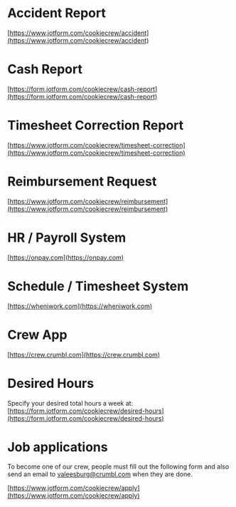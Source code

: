 # Accident Report
[https://www.jotform.com/cookiecrew/accident](https://www.jotform.com/cookiecrew/accident)

# Cash Report
[https://form.jotform.com/cookiecrew/cash-report](https://form.jotform.com/cookiecrew/cash-report)

# Timesheet Correction Report
[https://www.jotform.com/cookiecrew/timesheet-correction](https://www.jotform.com/cookiecrew/timesheet-correction)

# Reimbursement Request
[https://www.jotform.com/cookiecrew/reimbursement](https://www.jotform.com/cookiecrew/reimbursement)

# HR / Payroll System
[https://onpay.com](https://onpay.com)

# Schedule / Timesheet System
[https://wheniwork.com](https://wheniwork.com)

# Crew App
[https://crew.crumbl.com](https://crew.crumbl.com)

# Desired Hours
Specify your desired total hours a week at: 
[https://form.jotform.com/cookiecrew/desired-hours](https://form.jotform.com/cookiecrew/desired-hours)

# Job applications
To become one of our crew, people must fill out the following form and also send an email to <a href="mailto:valeesburg@crumbl.com?subject=Job Application">valeesburg@crumbl.com</a> when they are done.

[https://www.jotform.com/cookiecrew/apply](https://www.jotform.com/cookiecrew/apply)
